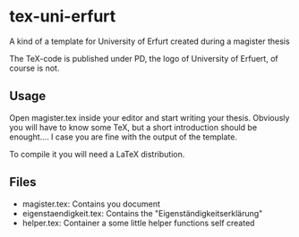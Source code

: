 tex-uni-erfurt
==============

A kind of a template for University of Erfurt created during a magister
thesis

The TeX-code is published under PD, the logo of University of Erfuert,
of course is not.

Usage
-----

Open magister.tex inside your editor and start writing your thesis.
Obviously you will have to know some TeX, but a short introduction
should be enought.... I case you are fine with the output of the
template.

To compile it you will need a LaTeX distribution.

Files
-----


  * magister.tex: Contains you document
  * eigenstaendigkeit.tex: Contains the "Eigenständigkeitserklärung"
  * helper.tex: Container a some little helper functions self created
